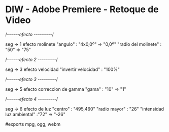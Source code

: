 # DIW - Adobe Premiere - Retoque de Video

/*------efecto  ---------*/

seg -> 1 efecto molinete
"angulo" : "4x0,0º" => "0,0º"
"radio del molinete" : "50" => "75"


/*------efecto 2 ---------*/

seg -> 3 efecto velocidad
"invertir velocidad" : "100%"

/*------efecto 3 ---------*/

seg -> 5 efecto correccion de gamma
"gama" : "10" => "1"

/*------efecto 4 ---------*/

seg -> 6 efecto de luz
"centro" : "495,460"
"radio mayor" : "26"
"intensidad luz ambiental" :"72" => "-26"



#exports mpg, ogg, webm